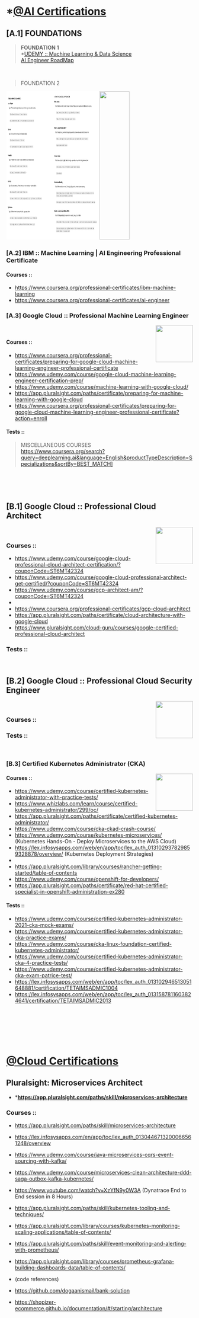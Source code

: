 # *<u>@AI Certifications</u> #

## [A.1] FOUNDATIONS
> <b>FOUNDATION 1</b> <br/>
*[UDEMY :: Machine Learning & Data Science](https://www.udemy.com/course/complete-machine-learning-and-data-science-zero-to-mastery/?couponCode=ACCAGE0923) <br/>
[AI Engineer RoadMap](./_learninglinks-resources/ai-engineer-roadmap_2024.pdf) <br/>
<br/>

> FOUNDATION 2 <br/>
<img src="./_learninglinks-resources/data_science-fundamentals/1.1.jpg" width="25%" height="400px" align="left" />
<img src="./_learninglinks-resources/data_science-fundamentals/2.1.jpg" width="25%" height="400px" align="left" />
<img src="https://wallpapers.com/images/featured/blank-white-7sn5o1woonmklx1h.jpg" width="40%" height="400px"/>

### [A.2] IBM :: Machine Learning | AI Engineering Professional Certificate
#### Courses ::
- https://www.coursera.org/professional-certificates/ibm-machine-learning
- https://www.coursera.org/professional-certificates/ai-engineer


### [A.3] Google Cloud :: Professional Machine Learning Engineer
<img src="https://miro.medium.com/v2/resize:fit:800/1*qzY8QpGI2hnWeMAQmk8oLw.png" width="100px" height="100px" align="right" />
<br/>

#### Courses ::
- https://www.coursera.org/professional-certificates/preparing-for-google-cloud-machine-learning-engineer-professional-certificate
- https://www.udemy.com/course/google-cloud-machine-learning-engineer-certification-prep/
- https://www.udemy.com/course/machine-learning-with-google-cloud/
- https://app.pluralsight.com/paths/certificate/preparing-for-machine-learning-with-google-cloud
- https://www.coursera.org/professional-certificates/preparing-for-google-cloud-machine-learning-engineer-professional-certificate?action=enroll

#### Tests ::

> MISCELLANEOUS COURSES<br/>
> https://www.coursera.org/search?query=deeplearning.ai&language=English&productTypeDescription=Specializations&sortBy=BEST_MATCH]

<br/>
<br/>
<br/>



## [B.1] Google Cloud :: Professional Cloud Architect
<img src="https://miro.medium.com/v2/resize:fit:1200/1*X5Hanc2IPYQ4bA38o9qmxg.png" width="100px" height="100px" align="right" />
<br/>

### Courses ::
- https://www.udemy.com/course/google-cloud-professional-cloud-architect-certification/?couponCode=ST6MT42324
- https://www.udemy.com/course/google-cloud-professional-architect-get-certified/?couponCode=ST6MT42324
- https://www.udemy.com/course/gcp-architect-am/?couponCode=ST6MT42324
- 
- https://www.coursera.org/professional-certificates/gcp-cloud-architect
- https://app.pluralsight.com/paths/certificate/cloud-architecture-with-google-cloud
- https://www.pluralsight.com/cloud-guru/courses/google-certified-professional-cloud-architect

### Tests ::
<br/>

## [B.2] Google Cloud :: Professional Cloud Security Engineer
<img src="https://miro.medium.com/v2/resize:fit:640/format:webp/0*2AljM5mM2m8xM-88.png" width="100px" height="100px" align="right" />
<br/>

### Courses ::

### Tests ::
<br/>

### [B.3] Certified Kubernetes Administrator (CKA)
<img src="https://th.bing.com/th/id/OIP.yNRNyHsb-fNCwU_Fvf4cqwHaHP" width="100px" height="100px" align="right"/>

#### Courses ::
- https://www.udemy.com/course/certified-kubernetes-administrator-with-practice-tests/
- https://www.whizlabs.com/learn/course/certified-kubernetes-administrator/299/oc/
- https://app.pluralsight.com/paths/certificate/certified-kubernetes-administrator/
- https://www.udemy.com/course/cka-ckad-crash-course/
- https://www.udemy.com/course/kubernetes-microservices/ (Kubernetes Hands-On - Deploy Microservices to the AWS Cloud)
- https://lex.infosysapps.com/web/en/app/toc/lex_auth_013102937829859328878/overview/ (Kubernetes Deployment Strategies)
-
- https://app.pluralsight.com/library/courses/rancher-getting-started/table-of-contents
- https://www.udemy.com/course/openshift-for-developers/
- https://app.pluralsight.com/paths/certificate/red-hat-certified-specialist-in-openshift-administration-ex280

#### Tests ::
- https://www.udemy.com/course/certified-kubernetes-administrator-2021-cka-mock-exams/
- https://www.udemy.com/course/certified-kubernetes-administrator-cka-practice-exams/
- https://www.udemy.com/course/cka-linux-foundation-certified-kubernetes-administrator/
- https://www.udemy.com/course/certified-kubernetes-administrator-cka-4-practice-tests/
- https://www.udemy.com/course/certified-kubernetes-administrator-cka-exam-patrice-test/
- https://lex.infosysapps.com/web/en/app/toc/lex_auth_013102946513051648881/certification/TETAIMSADMIC1004
- https://lex.infosysapps.com/web/en/app/toc/lex_auth_0131587811603824641/certification/TETAIMSADMIC2013
<br/>
<br/>
<br/>
<br/>
<br/>





# <u>@Cloud Certifications</u> #

## Pluralsight: Microservices Architect
- *<b>https://app.pluralsight.com/paths/skill/microservices-architecture</b>

### Courses ::
- https://app.pluralsight.com/paths/skill/microservices-architecture
- https://lex.infosysapps.com/en/app/toc/lex_auth_0130446713200066561248/overview
- https://www.udemy.com/course/java-microservices-cqrs-event-sourcing-with-kafka/
- https://www.udemy.com/course/microservices-clean-architecture-ddd-saga-outbox-kafka-kubernetes/
- https://www.youtube.com/watch?v=XzYfN9y0W3A (Dynatrace End to End session in 8 Hours)
- https://app.pluralsight.com/paths/skill/kubernetes-tooling-and-techniques/
- https://app.pluralsight.com/library/courses/kubernetes-monitoring-scaling-applications/table-of-contents/
- https://app.pluralsight.com/paths/skill/event-monitoring-and-alerting-with-prometheus/
- https://app.pluralsight.com/library/courses/prometheus-grafana-building-dashboards-data/table-of-contents/

- (code references) 
- https://github.com/dogaanismail/bank-solution
- https://shopizer-ecommerce.github.io/documentation/#/starting/architecture
<br/>
<br/>
<br/>
<br/>
<br/>
